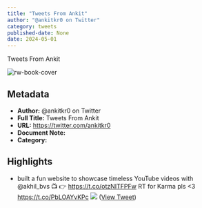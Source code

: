 ```yaml
---
title: "Tweets From Ankit"
author: "@ankitkr0 on Twitter"
category: tweets
published-date: None
date: 2024-05-01
---
```

Tweets From Ankit

![rw-book-cover](https://pbs.twimg.com/profile_images/1765401456817913856/jR0DGFvj.jpg)

## Metadata
- **Author:** @ankitkr0 on Twitter
- **Full Title:** Tweets From Ankit
- **URL:** https://twitter.com/ankitkr0
- **Document Note:** 
- **Category:**

## Highlights
- built a fun website to showcase timeless YouTube videos with @akhil_bvs 📺
  👉 https://t.co/otzNITFPFw 
  RT for Karma pls <3 https://t.co/PbLOAYvKPc
  ![](https://pbs.twimg.com/media/F7vkiQOWcAAyatq.jpg) ([View Tweet](https://twitter.com/ankitkr0/status/1710211811461448174))
